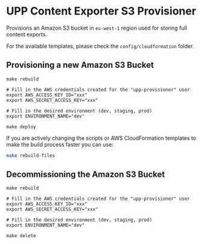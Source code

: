 # UPP Content Exporter S3 Provisioner

Provisions an Amazon S3 bucket in `eu-west-1` region used for storing full content exports.

For the available templates, please check the `config/cloudformation` folder.

## Provisioning a new Amazon S3 Bucket

```shell
make rebuild

# Fill in the AWS credentials created for the "upp-provisioner" user
export AWS_ACCESS_KEY_ID="xxx"
export AWS_SECRET_ACCESS_KEY="xxx"

# Fill in the desired environment (dev, staging, prod)
export ENVIRONMENT_NAME="dev"

make deploy
```

If you are actively changing the scripts or AWS CloudFormation templates
to make the build process faster you can use:

```sh
make rebuild-files
```

## Decommissioning the Amazon S3 Bucket

```shell
make rebuild

# Fill in the AWS credentials created for the "upp-provisioner" user
export AWS_ACCESS_KEY_ID="xxx"
export AWS_SECRET_ACCESS_KEY="xxx"

# Fill in the desired environment (dev, staging, prod)
export ENVIRONMENT_NAME="dev"

make delete
```
